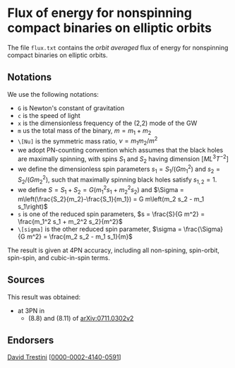 # Flux of energy for nonspinning compact binaries on elliptic orbits

The file ``flux.txt`` contains the *orbit averaged* flux of energy for nonspinning compact binaries on elliptic orbits.

## Notations

We use the following notations:
* ``G`` is Newton's constant of gravitation
* ``c`` is the speed of light
* ``x`` is the dimensionless frequency of the (2,2) mode of the GW
* ``m`` us the total mass of the binary, $m = m_1+m_2$
* ``\[Nu]`` is the symmetric mass ratio, $\nu = m_1 m_2 / m^2$
* we adopt PN-counting convention which assumes that the black holes are maximally spinning, with spins $S_1$ and $S_2$ having dimension $[ML^3T^{-2}]$
* we define the dimensionless spin parameters $s_1 = S_1/(G m_1^2)$ and $s_2 = S_2/(G m_2^2)$, such that maximally spinning black holes satisfy $s_{1,2} = 1$.
* we define $S = S_1 + S_2 = G (m_1^2 s_1+m_2^2 s_2)$ and $\Sigma = m\left(\frac{S_2}{m_2}-\frac{S_1}{m_1}) = G m\left(m_2 s_2 - m_1 s_1\right)$
* ``s`` is one of the reduced spin parameters, $s = \frac{S}{G m^2} = \frac{m_1^2 s_1 + m_2^2 s_2}{m^2}$
* ``\[sigma]`` is the other reduced spin parameter, $\sigma = \frac{\Sigma}{G m^2} = \frac{m_2 s_2 - m_1 s_1}{m}$

The result is given at 4PN accuracy, including all non-spining, spin-orbit, spin-spin, and cubic-in-spin terms.

## Sources

This result was obtained:
* at 3PN in
    * (8.8) and (8.11) of [arXiv:0711.0302v2](https://arxiv.org/abs/0711.0302v2)
## Endorsers

[David Trestini](https://github.com/davidtrestini) [[0000-0002-4140-0591](https://orcid.org/0000-0002-4140-0591)]
